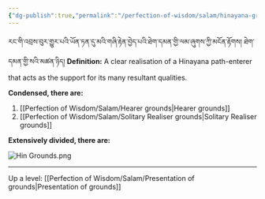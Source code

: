 ```yaml
---
{"dg-publish":true,"permalink":"/perfection-of-wisdom/salam/hinayana-grounds/"}
---
```


རང་གི་འབྲས་བུར་གྱུར་པའི་ཡོན་ཏན་དུ་མའི་གཞི་རྟེན་བྱེད་པའི་ཐེག་དམན་གྱི་ལམ་ཞུགས་ཀྱི་མངོན་རྟོགས། ཐེག་དམན་གྱི་སའི་མཚན་ཉིད།
**Definition:** A clear realisation of a Hinayana path-enterer that acts as the support for its many resultant qualities.

**Condensed, there are:**
1. [[Perfection of Wisdom/Salam/Hearer grounds\|Hearer grounds]]
2. [[Perfection of Wisdom/Salam/Solitary Realiser grounds\|Solitary Realiser grounds]]

**Extensively divided, there are:**

![Hin Grounds.png](/img/user/Perfection%20of%20Wisdom/Salam/Hin%20Grounds.png)

---
Up a level: [[Perfection of Wisdom/Salam/Presentation of grounds\|Presentation of grounds]]